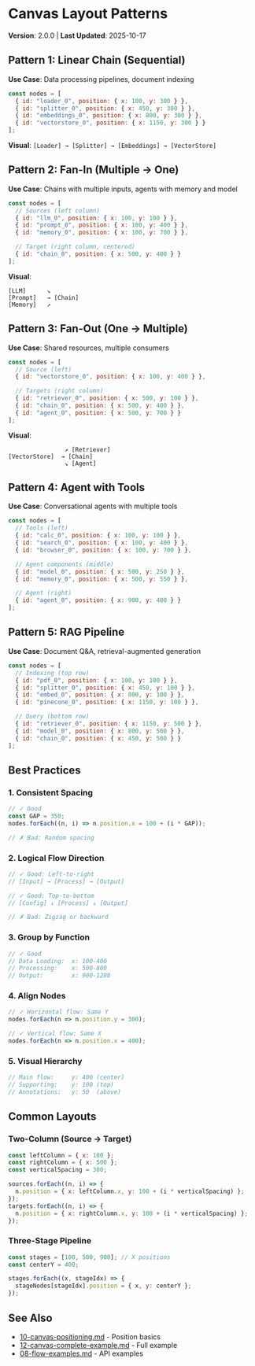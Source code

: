 # Canvas Layout Patterns

**Version**: 2.0.0 | **Last Updated**: 2025-10-17

## Pattern 1: Linear Chain (Sequential)

**Use Case**: Data processing pipelines, document indexing

```javascript
const nodes = [
  { id: "loader_0", position: { x: 100, y: 300 } },
  { id: "splitter_0", position: { x: 450, y: 300 } },
  { id: "embeddings_0", position: { x: 800, y: 300 } },
  { id: "vectorstore_0", position: { x: 1150, y: 300 } }
];
```

**Visual**: `[Loader] → [Splitter] → [Embeddings] → [VectorStore]`

## Pattern 2: Fan-In (Multiple → One)

**Use Case**: Chains with multiple inputs, agents with memory and model

```javascript
const nodes = [
  // Sources (left column)
  { id: "llm_0", position: { x: 100, y: 100 } },
  { id: "prompt_0", position: { x: 100, y: 400 } },
  { id: "memory_0", position: { x: 100, y: 700 } },

  // Target (right column, centered)
  { id: "chain_0", position: { x: 500, y: 400 } }
];
```

**Visual**:
```
[LLM]      ↘
[Prompt]   → [Chain]
[Memory]   ↗
```

## Pattern 3: Fan-Out (One → Multiple)

**Use Case**: Shared resources, multiple consumers

```javascript
const nodes = [
  // Source (left)
  { id: "vectorstore_0", position: { x: 100, y: 400 } },

  // Targets (right column)
  { id: "retriever_0", position: { x: 500, y: 100 } },
  { id: "chain_0", position: { x: 500, y: 400 } },
  { id: "agent_0", position: { x: 500, y: 700 } }
];
```

**Visual**:
```
                ↗ [Retriever]
[VectorStore]  → [Chain]
                ↘ [Agent]
```

## Pattern 4: Agent with Tools

**Use Case**: Conversational agents with multiple tools

```javascript
const nodes = [
  // Tools (left)
  { id: "calc_0", position: { x: 100, y: 100 } },
  { id: "search_0", position: { x: 100, y: 400 } },
  { id: "browser_0", position: { x: 100, y: 700 } },

  // Agent components (middle)
  { id: "model_0", position: { x: 500, y: 250 } },
  { id: "memory_0", position: { x: 500, y: 550 } },

  // Agent (right)
  { id: "agent_0", position: { x: 900, y: 400 } }
];
```

## Pattern 5: RAG Pipeline

**Use Case**: Document Q&A, retrieval-augmented generation

```javascript
const nodes = [
  // Indexing (top row)
  { id: "pdf_0", position: { x: 100, y: 100 } },
  { id: "splitter_0", position: { x: 450, y: 100 } },
  { id: "embed_0", position: { x: 800, y: 100 } },
  { id: "pinecone_0", position: { x: 1150, y: 100 } },

  // Query (bottom row)
  { id: "retriever_0", position: { x: 1150, y: 500 } },
  { id: "model_0", position: { x: 800, y: 500 } },
  { id: "chain_0", position: { x: 450, y: 500 } }
];
```

## Best Practices

### 1. Consistent Spacing
```javascript
// ✓ Good
const GAP = 350;
nodes.forEach((n, i) => n.position.x = 100 + (i * GAP));

// ✗ Bad: Random spacing
```

### 2. Logical Flow Direction
```javascript
// ✓ Good: Left-to-right
// [Input] → [Process] → [Output]

// ✓ Good: Top-to-bottom
// [Config] ↓ [Process] ↓ [Output]

// ✗ Bad: Zigzag or backward
```

### 3. Group by Function
```javascript
// ✓ Good
// Data Loading:  x: 100-400
// Processing:    x: 500-800
// Output:        x: 900-1200
```

### 4. Align Nodes
```javascript
// ✓ Horizontal flow: Same Y
nodes.forEach(n => n.position.y = 300);

// ✓ Vertical flow: Same X
nodes.forEach(n => n.position.x = 400);
```

### 5. Visual Hierarchy
```javascript
// Main flow:     y: 400 (center)
// Supporting:    y: 100 (top)
// Annotations:   y: 50  (above)
```

## Common Layouts

### Two-Column (Source → Target)
```javascript
const leftColumn = { x: 100 };
const rightColumn = { x: 500 };
const verticalSpacing = 300;

sources.forEach((n, i) => {
  n.position = { x: leftColumn.x, y: 100 + (i * verticalSpacing) };
});
targets.forEach((n, i) => {
  n.position = { x: rightColumn.x, y: 100 + (i * verticalSpacing) };
});
```

### Three-Stage Pipeline
```javascript
const stages = [100, 500, 900]; // X positions
const centerY = 400;

stages.forEach((x, stageIdx) => {
  stageNodes[stageIdx].position = { x, y: centerY };
});
```

## See Also

- [10-canvas-positioning.md](10-canvas-positioning.md) - Position basics
- [12-canvas-complete-example.md](12-canvas-complete-example.md) - Full example
- [08-flow-examples.md](08-flow-examples.md) - API examples
